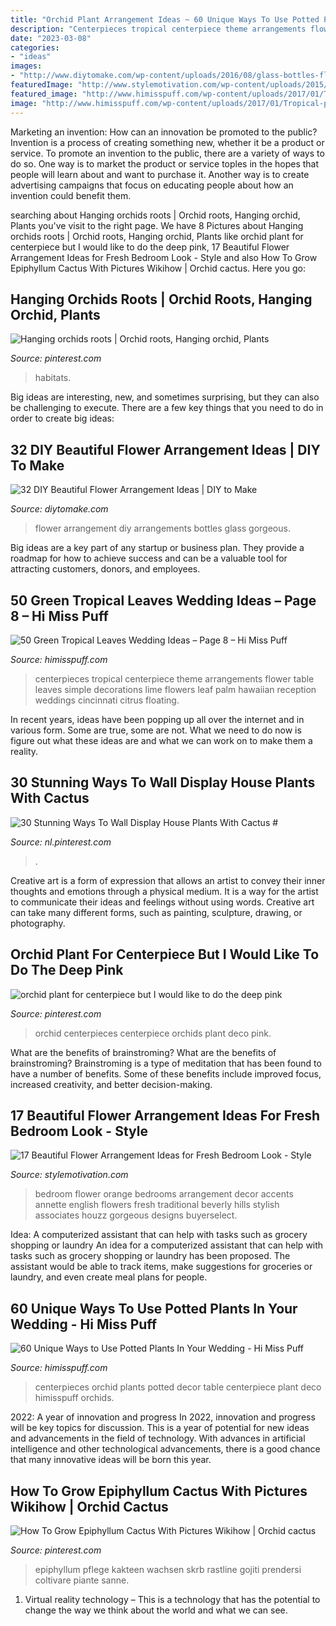 ```yaml
---
title: "Orchid Plant Arrangement Ideas ~ 60 Unique Ways To Use Potted Plants In Your Wedding"
description: "Centerpieces tropical centerpiece theme arrangements flower table leaves simple decorations lime flowers leaf palm hawaiian reception weddings cincinnati citrus floating"
date: "2023-03-08"
categories:
- "ideas"
images:
- "http://www.diytomake.com/wp-content/uploads/2016/08/glass-bottles-flower-arrangement.jpg"
featuredImage: "http://www.stylemotivation.com/wp-content/uploads/2015/03/flower-bedroom-6.jpg"
featured_image: "http://www.himisspuff.com/wp-content/uploads/2017/01/Tropical-palm-leaf-and-lime-wedding-centerpiece.jpg"
image: "http://www.himisspuff.com/wp-content/uploads/2017/01/Tropical-palm-leaf-and-lime-wedding-centerpiece.jpg"
---
```



Marketing an invention: How can an innovation be promoted to the public?
Invention is a process of creating something new, whether it be a product or service. To promote an invention to the public, there are a variety of ways to do so. One way is to market the product or service toples in the hopes that people will learn about and want to purchase it. Another way is to create advertising campaigns that focus on educating people about how an invention could benefit them.

	

		
searching about Hanging orchids roots | Orchid roots, Hanging orchid, Plants you've visit to the right page. We have 8 Pictures about Hanging orchids roots | Orchid roots, Hanging orchid, Plants like orchid plant for centerpiece but I would like to do the deep pink, 17 Beautiful Flower Arrangement Ideas for Fresh Bedroom Look - Style and also How To Grow Epiphyllum Cactus With Pictures Wikihow | Orchid cactus. Here you go:
		
    
## Hanging Orchids Roots | Orchid Roots, Hanging Orchid, Plants

<img loading=lazy src="https://i.pinimg.com/736x/8c/e5/e9/8ce5e96c756a9a09034a4853521e5a6e--habitat-roots.jpg" onerror="this.onerror=null;this.src='https://tse2.mm.bing.net/th?id=OIP.whJOyyifWfSdxjTdC6ncjwHaJ4&amp;pid=15.1';" alt="Hanging orchids roots | Orchid roots, Hanging orchid, Plants">

_Source: pinterest.com_

>habitats. 

	

Big ideas are interesting, new, and sometimes surprising, but they can also be challenging to execute. There are a few key things that you need to do in order to create big ideas:

    
## 32 DIY Beautiful Flower Arrangement Ideas | DIY To Make

<img loading=lazy src="http://www.diytomake.com/wp-content/uploads/2016/08/glass-bottles-flower-arrangement.jpg" onerror="this.onerror=null;this.src='https://tse4.mm.bing.net/th?id=OIP.5JbceDuCAccrIF9_ywHM2QHaLH&amp;pid=15.1';" alt="32 DIY Beautiful Flower Arrangement Ideas | DIY to Make">

_Source: diytomake.com_

>flower arrangement diy arrangements bottles glass gorgeous. 

	

Big ideas are a key part of any startup or business plan. They provide a roadmap for how to achieve success and can be a valuable tool for attracting customers, donors, and employees.

    
## 50 Green Tropical Leaves Wedding Ideas – Page 8 – Hi Miss Puff

<img loading=lazy src="http://www.himisspuff.com/wp-content/uploads/2017/01/Tropical-palm-leaf-and-lime-wedding-centerpiece.jpg" onerror="this.onerror=null;this.src='https://tse3.mm.bing.net/th?id=OIP.B1N06_EXmwBBYgSu4O94UwHaLH&amp;pid=15.1';" alt="50 Green Tropical Leaves Wedding Ideas – Page 8 – Hi Miss Puff">

_Source: himisspuff.com_

>centerpieces tropical centerpiece theme arrangements flower table leaves simple decorations lime flowers leaf palm hawaiian reception weddings cincinnati citrus floating. 

	

In recent years, ideas have been popping up all over the internet and in various form. Some are true, some are not. What we need to do now is figure out what these ideas are and what we can work on to make them a reality.

    
## 30 Stunning Ways To Wall Display House Plants With Cactus #

<img loading=lazy src="https://i.pinimg.com/736x/d6/1b/88/d61b88f015762ddb032f46d5ca7f837c.jpg" onerror="this.onerror=null;this.src='https://tse3.mm.bing.net/th?id=OIP.F1YXGIgfw3b9kU34jdXZdAHaKr&amp;pid=15.1';" alt="30 Stunning Ways To Wall Display House Plants With Cactus #">

_Source: nl.pinterest.com_

>. 

	

Creative art is a form of expression that allows an artist to convey their inner thoughts and emotions through a physical medium. It is a way for the artist to communicate their ideas and feelings without using words. Creative art can take many different forms, such as painting, sculpture, drawing, or photography.

    
## Orchid Plant For Centerpiece But I Would Like To Do The Deep Pink

<img loading=lazy src="https://i.pinimg.com/736x/21/e9/68/21e9682197d343c68b0092372a52b7be--orchid-wedding-centerpieces-white-orchids-centerpiece.jpg" onerror="this.onerror=null;this.src='https://tse3.mm.bing.net/th?id=OIP.9yiZsjxuv5YbAD9fAWX0xAHaLH&amp;pid=15.1';" alt="orchid plant for centerpiece but I would like to do the deep pink">

_Source: pinterest.com_

>orchid centerpieces centerpiece orchids plant deco pink. 

	

What are the benefits of brainstroming?
What are the benefits of brainstroming? Brainstroming is a type of meditation that has been found to have a number of benefits. Some of these benefits include improved focus, increased creativity, and better decision-making.

    
## 17 Beautiful Flower Arrangement Ideas For Fresh Bedroom Look - Style

<img loading=lazy src="http://www.stylemotivation.com/wp-content/uploads/2015/03/flower-bedroom-6.jpg" onerror="this.onerror=null;this.src='https://tse1.mm.bing.net/th?id=OIP.lQDg-ROU6LMkS31k26e08AHaLE&amp;pid=15.1';" alt="17 Beautiful Flower Arrangement Ideas for Fresh Bedroom Look - Style">

_Source: stylemotivation.com_

>bedroom flower orange bedrooms arrangement decor accents annette english flowers fresh traditional beverly hills stylish associates houzz gorgeous designs buyerselect. 

	

Idea: A computerized assistant that can help with tasks such as grocery shopping or laundry
An idea for a computerized assistant that can help with tasks such as grocery shopping or laundry has been proposed. The assistant would be able to track items, make suggestions for groceries or laundry, and even create meal plans for people.

    
## 60 Unique Ways To Use Potted Plants In Your Wedding - Hi Miss Puff

<img loading=lazy src="http://www.himisspuff.com/wp-content/uploads/2016/08/Orchid-Wedding-Centerpieces.jpg" onerror="this.onerror=null;this.src='https://tse1.mm.bing.net/th?id=OIP.-IydcD7SglAmWQgJlLilTAHaLH&amp;pid=15.1';" alt="60 Unique Ways to Use Potted Plants In Your Wedding - Hi Miss Puff">

_Source: himisspuff.com_

>centerpieces orchid plants potted decor table centerpiece plant deco himisspuff orchids. 

	

2022: A year of innovation and progress
In 2022, innovation and progress will be key topics for discussion. This is a year of potential for new ideas and advancements in the field of technology. With advances in artificial intelligence and other technological advancements, there is a good chance that many innovative ideas will be born this year.

    
## How To Grow Epiphyllum Cactus With Pictures Wikihow | Orchid Cactus

<img loading=lazy src="https://i.pinimg.com/736x/0e/55/ac/0e55ac74050631c1d989fa9f3f7dfa89.jpg" onerror="this.onerror=null;this.src='https://tse2.mm.bing.net/th?id=OIP.g6yC1rKlcWjyRZq5_wi4JgHaJ3&amp;pid=15.1';" alt="How To Grow Epiphyllum Cactus With Pictures Wikihow | Orchid cactus">

_Source: pinterest.com_

>epiphyllum pflege kakteen wachsen skrb rastline gojiti prendersi coltivare piante sanne. 

	

1. Virtual reality technology – This is a technology that has the potential to change the way we think about the world and what we can see.

